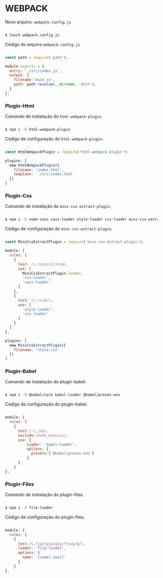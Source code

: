 # WEBPACK

  Novo arquivo: `webpack.config.js`

```sh

$ touch webpack.config.js

```
  Código do arquivo `webpack.config.js`

```js

const path = require('path');

module.exports = {
  entry: './src/index.js',
  output: {
    filename:'main.js',
    path: path.resolve(__dirname, 'dist'),
  }
};

```

### Plugin-Html

  Comando de instalação do `html-webpack-plugin`.

```sh

$ npm i -D html-webpack-plugin

```

Código de configuração do `html-webpack-plugin`.

```js

const HtmlWebpackPlugin = require('html-webpack-plugin');

plugins: [
  new HtmlWebpackPlugin({
    filename: 'index.html',
    template: './src/index.html'
  })
]

```

### Plugin-Css

  Comando de instalação do `mini-css-extract-plugin`.

```sh

$ npm i -D node-sass sass-loader style-loader css-loader mini-css-extract-plugin

```

  Código de configuração do `mini-css-extract-plugin`.

```js

const MiniCssExtractPlugin = require('mini-css-extract-plugin');

module: {
  rules: [
    {
      test: /\.(sa|sc|c)ss$/,
      use: [
        MiniCssExtractPlugin.loader,
        'css-loader',
        'sass-loader'
      ]
    },
    {
      test: /\.css$/i,
      use: [
        'style-loader',
        'css-loader'
      ]      
    }
  ]
},

plugins: [
  new MiniCssExtractPlugin({
    filename: 'style.css'
  })
]


```

### Plugin-Babel

  Comando de instalação do plugin-babel.

```sh

$ npm i -D @babel/core babel-loader @babel/preset-env

```
Código de configuração do plugin-babel.

```js

module: {
  rules: [
    {
      test:/.\.js$/,
      exclude:/node_modules/,
      use: {
          loader: 'babel-loader',
          options: {
            presets:['@babel/preset-env']
          }
      }
    }
},

```

### Plugin-Files

  Comando de instalação do plugin-files.

```sh

$ npm i -D file-loader

```
  Código de configuração do plugin-files.

```js

module: {
  rules: [
    {
      test:/\.(jpe?g|png|gif|svg)$/i,
      loader: 'file-loader',
      options: {
        name: '[name].[ext]'
      }
    }
},

```
